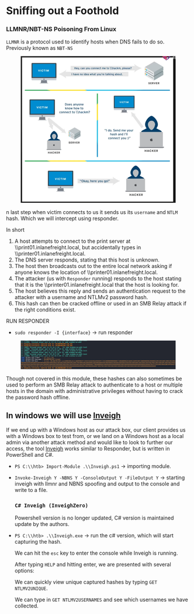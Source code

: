 # Sniffing out a Foothold

### LLMNR/NBT-NS Poisoning From Linux

`LLMNR` is a protocol used to identify hosts when DNS fails to do so. Previously known as `NBT-NS`

<figure><img src="../.gitbook/assets/Untitled (5).png" alt=""><figcaption></figcaption></figure>

n last step when victim connects to us it sends us its `username` and `NTLM` hash. Which we will intercept using responder.

In short

1. A host attempts to connect to the print server at \\\print01.inlanefreight.local, but accidentally types in \\\printer01.inlanefreight.local.
2. The DNS server responds, stating that this host is unknown.
3. The host then broadcasts out to the entire local network asking if anyone knows the location of \\\printer01.inlanefreight.local.
4. The attacker (us with `Responder` running) responds to the host stating that it is the \\\printer01.inlanefreight.local that the host is looking for.
5. The host believes this reply and sends an authentication request to the attacker with a username and NTLMv2 password hash.
6. This hash can then be cracked offline or used in an SMB Relay attack if the right conditions exist.

RUN RESPONDER

* `sudo responder -I {interface}` → run responder

<figure><img src="../.gitbook/assets/Untitled (6).png" alt=""><figcaption></figcaption></figure>

Though not covered in this module, these hashes can also sometimes be used to perform an SMB Relay attack to authenticate to a host or multiple hosts in the domain with administrative privileges without having to crack the password hash offline.

## In windows we will use [Inveigh](https://github.com/Kevin-Robertson/Inveigh)

If we end up with a Windows host as our attack box, our client provides us with a Windows box to test from, or we land on a Windows host as a local admin via another attack method and would like to look to further our access, the tool [Inveigh](https://github.com/Kevin-Robertson/Inveigh) works similar to Responder, but is written in PowerShell and C#.

* `PS C:\\htb> Import-Module .\\Inveigh.ps1` → importing module.
*   `Invoke-Inveigh Y -NBNS Y -ConsoleOutput Y -FileOutput Y` → starting inveigh with llmnr and NBNS spoofing and output to the console and write to a file.

    ### **`C# Inveigh (InveighZero)`**

    Powershell version is no longer updated, C# version is maintained update by the authors.
*   `PS C:\\htb> .\\Inveigh.exe` → run the c# version, which will start capturing the hash.

    We can hit the `esc` key to enter the console while Inveigh is running.

    After typing `HELP` and hitting enter, we are presented with several options:

    We can quickly view unique captured hashes by typing `GET NTLMV2UNIQUE`.

    We can type in `GET NTLMV2USERNAMES` and see which usernames we have collected.

